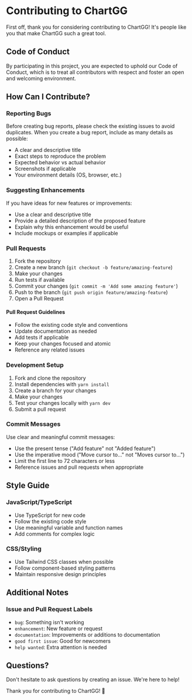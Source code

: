 # Contributing to ChartGG

First off, thank you for considering contributing to ChartGG! It's people like you that make ChartGG such a great tool.

## Code of Conduct

By participating in this project, you are expected to uphold our Code of Conduct, which is to treat all contributors with respect and foster an open and welcoming environment.

## How Can I Contribute?

### Reporting Bugs

Before creating bug reports, please check the existing issues to avoid duplicates. When you create a bug report, include as many details as possible:

- A clear and descriptive title
- Exact steps to reproduce the problem
- Expected behavior vs actual behavior
- Screenshots if applicable
- Your environment details (OS, browser, etc.)

### Suggesting Enhancements

If you have ideas for new features or improvements:

- Use a clear and descriptive title
- Provide a detailed description of the proposed feature
- Explain why this enhancement would be useful
- Include mockups or examples if applicable

### Pull Requests

1. Fork the repository
2. Create a new branch (`git checkout -b feature/amazing-feature`)
3. Make your changes
4. Run tests if available
5. Commit your changes (`git commit -m 'Add some amazing feature'`)
6. Push to the branch (`git push origin feature/amazing-feature`)
7. Open a Pull Request

#### Pull Request Guidelines

- Follow the existing code style and conventions
- Update documentation as needed
- Add tests if applicable
- Keep your changes focused and atomic
- Reference any related issues

### Development Setup

1. Fork and clone the repository
2. Install dependencies with `yarn install`
3. Create a branch for your changes
4. Make your changes
5. Test your changes locally with `yarn dev`
6. Submit a pull request

### Commit Messages

Use clear and meaningful commit messages:

- Use the present tense ("Add feature" not "Added feature")
- Use the imperative mood ("Move cursor to..." not "Moves cursor to...")
- Limit the first line to 72 characters or less
- Reference issues and pull requests when appropriate

## Style Guide

### JavaScript/TypeScript

- Use TypeScript for new code
- Follow the existing code style
- Use meaningful variable and function names
- Add comments for complex logic

### CSS/Styling

- Use Tailwind CSS classes when possible
- Follow component-based styling patterns
- Maintain responsive design principles

## Additional Notes

### Issue and Pull Request Labels

- `bug`: Something isn't working
- `enhancement`: New feature or request
- `documentation`: Improvements or additions to documentation
- `good first issue`: Good for newcomers
- `help wanted`: Extra attention is needed

## Questions?

Don't hesitate to ask questions by creating an issue. We're here to help!

Thank you for contributing to ChartGG! 🎉
